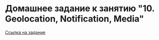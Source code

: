 # Домашнее задание к занятию "10. Geolocation, Notification, Media"

[Ссылка на задание](https://github.com/netology-code/ahj-homeworks/tree/video/media)
